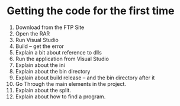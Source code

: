 ﻿# Getting the code for the first time
1.	Download from the FTP Site
2.	Open the RAR
3.	Run Visual Studio
4.	Build – get the error
5.	Explain a bit about reference to dlls
6.	Run the application from Visual Studio
7.	Explain about the ini
8.	Explain about the bin directory
9.	Explain about build release – and the bin directory after it
10.	Go Through the main elements in the project.
11.	Explain about the split.
12.	Explain about how to find a program.
